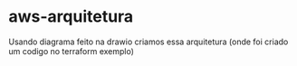 # aws-arquitetura
Usando diagrama feito na drawio criamos essa arquitetura (onde foi criado um codigo no terraform exemplo)
